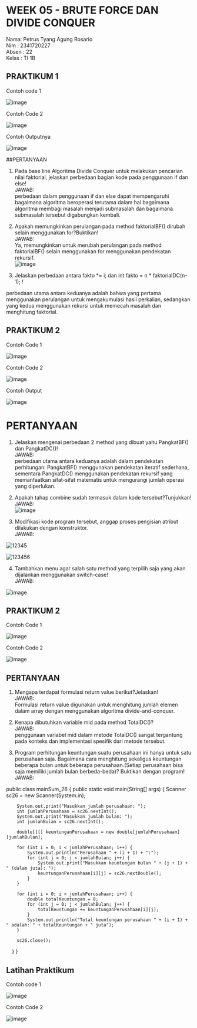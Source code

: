 # WEEK 05 - BRUTE FORCE DAN DIVIDE CONQUER
Nama: Petrus Tyang Agung Rosario<br>
Nim : 2341720227 <br>
Absen : 22<br>
Kelas : TI 1B

## PRAKTIKUM 1
Contoh code 1<br>

![image](https://github.com/petrusthelastking/Algoritma-dan-Struktur-data/assets/143620112/3c020648-5480-4adb-9ced-52b777b5f1b5)

Contoh Code 2<br>

![image](https://github.com/petrusthelastking/Algoritma-dan-Struktur-data/assets/143620112/722c4f41-c5d0-4783-bd26-8bf05c87e30e)


Contoh Outputnya<br>


![image](https://github.com/petrusthelastking/Algoritma-dan-Struktur-data/assets/143620112/34b65b34-e5cc-40a1-897d-16e6094f4947)


##PERTANYAAN
1. Pada base line Algoritma Divide Conquer untuk melakukan pencarian nilai faktorial, jelaskan 
perbedaan bagian kode pada penggunaan if dan else!<br>
JAWAB:<br>
perbedaan dalam penggunaan if dan else dapat mempengaruhi bagaimana algoritma beroperasi terutama dalam hal bagaimana algoritma membagi masalah menjadi submasalah dan bagaimana submasalah tersebut digabungkan kembali.

3. Apakah memungkinkan perulangan pada method faktorialBF() dirubah selain menggunakan 
for?Buktikan!<br>
JAWAB:<br>
Ya, memungkinkan untuk merubah perulangan pada method faktorialBF() selain menggunakan for menggunakan pendekatan rekursif.<br>
![image](https://github.com/petrusthelastking/Algoritma-dan-Struktur-data/assets/143620112/8dcb9f85-6ada-4579-a906-49420dca5b8b)


5. Jelaskan perbedaan antara fakto *= i; dan int fakto = n * faktorialDC(n-1); !

perbedaan utama antara keduanya adalah bahwa yang pertama menggunakan perulangan untuk mengakumulasi hasil perkalian, sedangkan yang kedua menggunakan rekursi untuk memecah masalah dan menghitung faktorial.


## PRAKTIKUM 2
Contoh Code 1<br>

![image](https://github.com/petrusthelastking/Algoritma-dan-Struktur-data/assets/143620112/af390c71-4c09-4ba1-bb95-0517823664db)


Contoh Code 2<br>

![image](https://github.com/petrusthelastking/Algoritma-dan-Struktur-data/assets/143620112/cc52e2d4-2e45-4f2d-ad03-6295e865ee04)


Contoh Output<br>

![image](https://github.com/petrusthelastking/Algoritma-dan-Struktur-data/assets/143620112/1844b47e-b72b-481f-a46c-f4bca9f3f06a)



# PERTANYAAN 

1. Jelaskan mengenai perbedaan 2 method yang dibuat yaitu PangkatBF() dan PangkatDC()!<br>
JAWAB:<br>
perbedaan utama antara keduanya adalah dalam pendekatan perhitungan: PangkatBF() menggunakan pendekatan iteratif sederhana, sementara PangkatDC() menggunakan pendekatan rekursif yang memanfaatkan sifat-sifat matematis untuk mengurangi jumlah operasi yang diperlukan.

2. Apakah tahap combine sudah termasuk dalam kode tersebut?Tunjukkan!<br>
JAWAB:<br>
![image](https://github.com/petrusthelastking/Algoritma-dan-Struktur-data/assets/143620112/09e22e81-be6e-484a-af77-2da5c3bb8aa3)

3. Modifikasi kode program tersebut, anggap proses pengisian atribut dilakukan dengan 
konstruktor.<br>
JAWAB:<br>

![12345](https://github.com/petrusthelastking/Algoritma-dan-Struktur-data/assets/143620112/ab510a90-2bcf-4b02-b96c-50ed2d7c14c6)


![123456](https://github.com/petrusthelastking/Algoritma-dan-Struktur-data/assets/143620112/bdc0be00-9fe3-4092-bc04-c680c88f733c)


4. Tambahkan menu agar salah satu method yang terpilih saja yang akan dijalankan menggunakan 
switch-case!<br>
JAWAB:<br>

![image](https://github.com/petrusthelastking/Algoritma-dan-Struktur-data/assets/143620112/8d5297fa-1dcd-45de-bf55-fa97c94d37e5)



## PRAKTIKUM 2
Contoh Code 1<br>

![image](https://github.com/petrusthelastking/Algoritma-dan-Struktur-data/assets/143620112/68dbf4f5-b13d-4d35-a6a6-6bbdac04703b)


Contoh Code 2<br>


![image](https://github.com/petrusthelastking/Algoritma-dan-Struktur-data/assets/143620112/25312943-354c-42b8-9194-8c7d4b8ddcc6)



## PERTANYAAN


1. Mengapa terdapat formulasi return value berikut?Jelaskan!<br>
JAWAB:<br>
Formulasi return value digunakan untuk menghitung jumlah elemen dalam array dengan menggunakan algoritma divide-and-conquer.

3. Kenapa dibutuhkan variable mid pada method TotalDC()? <br>
JAWAB:<br>
penggunaan variabel mid dalam metode TotalDC() sangat tergantung pada konteks dan implementasi spesifik dari metode tersebut.

4. Program perhitungan keuntungan suatu perusahaan ini hanya untuk satu perusahaan saja. 
Bagaimana cara menghitung sekaligus keuntungan beberapa bulan untuk beberapa 
perusahaan.(Setiap perusahaan bisa saja memiliki jumlah bulan berbeda-beda)? Buktikan 
dengan program!<br>
JAWAB:<br>

public class mainSum_26 {
    public static void main(String[] args) {
        Scanner sc26 = new Scanner(System.in);

        System.out.print("Masukkan jumlah perusahaan: ");
        int jumlahPerusahaan = sc26.nextInt();
        System.out.print("Masukkan jumlah bulan: ");
        int jumlahBulan = sc26.nextInt();

        double[][] keuntunganPerusahaan = new double[jumlahPerusahaan][jumlahBulan];

        for (int i = 0; i < jumlahPerusahaan; i++) {
            System.out.println("Perusahaan " + (i + 1) + ":");
            for (int j = 0; j < jumlahBulan; j++) {
                System.out.print("Masukkan keuntungan bulan " + (j + 1) + " (dalam juta): ");
                keuntunganPerusahaan[i][j] = sc26.nextDouble();
            }
        }

        for (int i = 0; i < jumlahPerusahaan; i++) {
            double totalKeuntungan = 0;
            for (int j = 0; j < jumlahBulan; j++) {
                totalKeuntungan += keuntunganPerusahaan[i][j];
            }
            System.out.println("Total keuntungan perusahaan " + (i + 1) + " adalah: " + totalKeuntungan + " juta");
        }

        sc26.close();
    }
}


## Latihan Praktikum
Contoh code 1<br>

![image](https://github.com/petrusthelastking/Algoritma-dan-Struktur-data/assets/143620112/3d11ae9d-abef-4bd9-ba81-eafc1d80f386)


Contoh Code 2<br>

![image](https://github.com/petrusthelastking/Algoritma-dan-Struktur-data/assets/143620112/ea8e59df-89ab-47a8-9a1e-ce216095ba9c)

